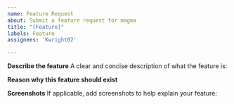 ```yaml
---
name: Feature Request
about: Submit a feature request for magma
title: "[Feature]"
labels: Feature
assignees: 'Kwright02'

---
```


**Describe the feature**
A clear and concise description of what the feature is:

**Reason why this feature should exist**

**Screenshots**
If applicable, add screenshots to help explain your feature:


